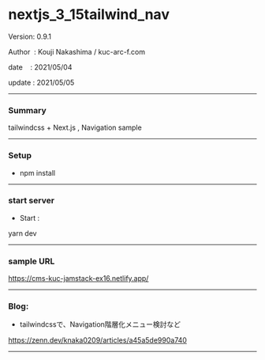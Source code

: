 ﻿# nextjs_3_15tailwind_nav

 Version: 0.9.1

 Author  : Kouji Nakashima / kuc-arc-f.com

 date    : 2021/05/04

 update  : 2021/05/05

***
### Summary

tailwindcss + Next.js , Navigation sample

***
### Setup

* npm install

***
### start server
* Start :

yarn dev

***
### sample URL

https://cms-kuc-jamstack-ex16.netlify.app/

***
### Blog:

* tailwindcssで、Navigation階層化メニュー検討など

https://zenn.dev/knaka0209/articles/a45a5de990a740

***

